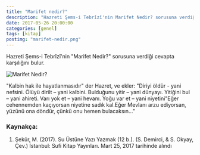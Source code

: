 ```yaml
---
title: "Marifet nedir?"
description: "Hazreti Şems-i Tebrîzî'nin Marifet Nedir? sorusuna verdiği cevapta karşılığını bulur."
date: 2017-05-26 20:00:00
categories: [genel]
tags: [kitap]
postimg: "marifet-nedir.png"
---
```


Hazreti Şems-i Tebrîzî'nin "Marifet Nedir?" sorusuna verdiği cevapta karşılığını bulur.

![Marifet Nedir?](https://ahmetcadirci.com.tr/images/marifet-nedir.png "Marifet Nedir? - Henry Ossawa Tanner [Public domain], via Wikimedia Commons")

"Kalbin hak ile hayatlanmasıdır" der Hazret, ve ekler: "Diriyi öldür - yani nefsini. Ölüyü dirilt – yani kalbini. Bulduğunu yitir – yani dünyayı. Yitiğini bul – yani ahireti. Varı yok et – yani hevanı. Yoğu var et – yani niyetini"Eğer cehennemden kaçıyorsan niyetine sadık kal.Eğer Mevlanı arzu ediyorsan, yüzünü ona döndür, çünkü onu hemen bulacaksın..."

### Kaynakça:

1. Şekûr, M. (2017). Su Üstüne Yazı Yazmak (12 b.). (S. Demirci, & S. Okyay, Çev.) İstanbul: Sufi Kitap Yayınları. Mart 25, 2017 tarihinde alındı